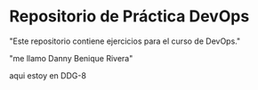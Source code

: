 # Repositorio de Práctica DevOps
"Este repositorio contiene ejercicios para el curso de DevOps."

"me llamo Danny Benique Rivera"

aqui estoy en DDG-8